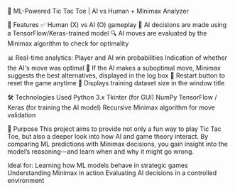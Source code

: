 🤖 ML-Powered Tic Tac Toe | AI vs Human + Minimax Analyzer

🚀 Features
✅ Human (X) vs AI (O) gameplay
🧠 AI decisions are made using a TensorFlow/Keras-trained model
🔍 AI moves are evaluated by the Minimax algorithm to check for optimality

📊 Real-time analytics:
Player and AI win probabilities
Indication of whether the AI's move was optimal
📝 If the AI makes a suboptimal move, Minimax suggests the best alternatives, displayed in the log box
🔁 Restart button to reset the game anytime
🧪 Displays training dataset size in the window title

🛠️ Technologies Used
Python 3.x
Tkinter (for GUI)
NumPy
TensorFlow / Keras (for training the AI model)
Recursive Minimax algorithm for move validation

🎯 Purpose
This project aims to provide not only a fun way to play Tic Tac Toe, but also a deeper look into how AI and game theory interact. By comparing ML predictions with Minimax decisions, you gain insight into the model’s reasoning—and learn when and why it might go wrong.

Ideal for:
Learning how ML models behave in strategic games
Understanding Minimax in action
Evaluating AI decisions in a controlled environment
